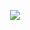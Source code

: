 <p align="center">
  <a href="https://github.com/hongyangAndroid">
    <img src="https://github-readme-stats.vercel.app/api?username=hongyangAndroid&count_private=true&show_icons=true&hide=contribs&include_all_commits=true" />
  </a>
</p>

